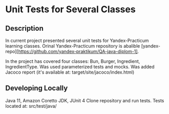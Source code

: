 # Unit Tests for Several Classes

## Description

In current project presented several unit tests for Yandex-Practicum learning classes. Orinal Yandex-Practicum repository is abalible [yandex-repo][https://github.com/yandex-praktikum/QA-java-diplom-1].

In the project has covered four classes: Bun, Burger, Ingredient, IngredientType. 
Was used parameterized tests and mocks.
Was added Jacoco report (it's available at: target/site/jacoco/index.html)

## Developing Locally
Java 11, Amazon Coretto JDK, JUnit 4
Clone repository and run tests. Tests located at: src/test/java/
